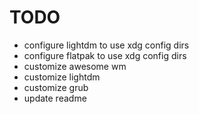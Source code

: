 # TODO

- configure lightdm to use xdg config dirs
- configure flatpak to use xdg config dirs
- customize awesome wm
- customize lightdm
- customize grub
- update readme
